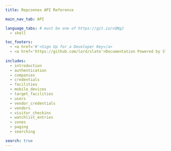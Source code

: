 ```yaml
---
title: Repconnex API Reference

main_nav_tab: API

language_tabs: # must be one of https://git.io/vQNgJ
  - shell  

toc_footers:
  - <a href='#'>Sign Up for a Developer Key</a>
  - <a href='https://github.com/lord/slate'>Documentation Powered by Slate</a>
  
includes:
  - introduction
  - authentication    
  - companies
  - credentials
  - facilities
  - mobile_devices
  - target_facilities
  - users
  - vendor_credentials
  - vendors
  - visitor_checkins
  - watchlist_entries
  - zones
  - paging
  - searching  

search: true
---
```

